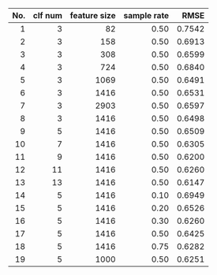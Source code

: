 |No.|clf num|feature size|sample rate|RMSE|
|-:|-:|-:|-:|-:|
|1|3|82|0.50|0.7542|
|2|3|158|0.50|0.6913|
|3|3|308|0.50|0.6599|
|4|3|724|0.50|0.6840|
|5|3|1069|0.50|0.6491|
|6|3|1416|0.50|0.6531|
|7|3|2903|0.50|0.6597|
|8|3|1416|0.50|0.6498|
|9|5|1416|0.50|0.6509|
|10|7|1416|0.50|0.6305|
|11|9|1416|0.50|0.6200|
|12|11|1416|0.50|0.6260|
|13|13|1416|0.50|0.6147|
|14|5|1416|0.10|0.6949|
|15|5|1416|0.20|0.6526|
|16|5|1416|0.30|0.6260|
|17|5|1416|0.50|0.6425|
|18|5|1416|0.75|0.6282|
|19|5|1000|0.50|0.6251|

